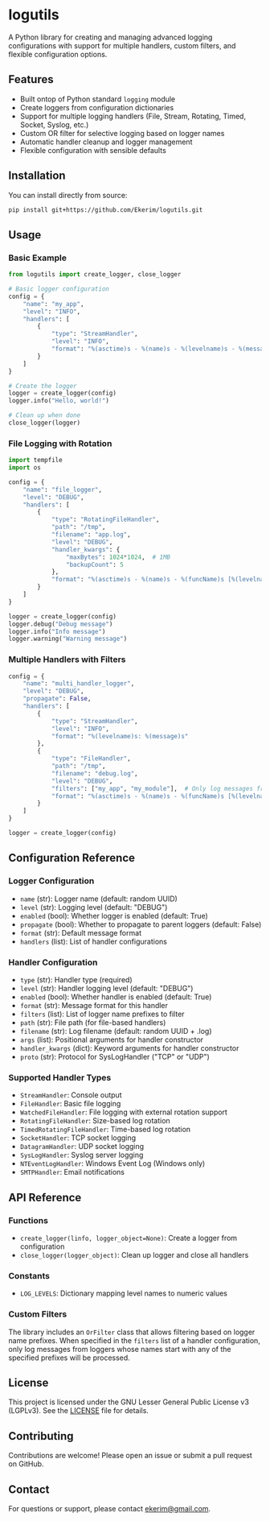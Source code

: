 # logutils

A Python library for creating and managing advanced logging configurations with support for multiple handlers, custom filters, and flexible configuration options.

## Features

- Built ontop of Python standard `logging` module
- Create loggers from configuration dictionaries
- Support for multiple logging handlers (File, Stream, Rotating, Timed, Socket, Syslog, etc.)
- Custom OR filter for selective logging based on logger names
- Automatic handler cleanup and logger management
- Flexible configuration with sensible defaults

## Installation

You can install directly from source:

```bash
pip install git+https://github.com/Ekerim/logutils.git
```

## Usage

### Basic Example

```python
from logutils import create_logger, close_logger

# Basic logger configuration
config = {
    "name": "my_app",
    "level": "INFO",
    "handlers": [
        {
            "type": "StreamHandler",
            "level": "INFO",
            "format": "%(asctime)s - %(name)s - %(levelname)s - %(message)s"
        }
    ]
}

# Create the logger
logger = create_logger(config)
logger.info("Hello, world!")

# Clean up when done
close_logger(logger)
```

### File Logging with Rotation

```python
import tempfile
import os

config = {
    "name": "file_logger",
    "level": "DEBUG",
    "handlers": [
        {
            "type": "RotatingFileHandler",
            "path": "/tmp",
            "filename": "app.log",
            "level": "DEBUG",
            "handler_kwargs": {
                "maxBytes": 1024*1024,  # 1MB
                "backupCount": 5
            },
            "format": "%(asctime)s - %(name)s - %(funcName)s [%(levelname)s]: %(message)s"
        }
    ]
}

logger = create_logger(config)
logger.debug("Debug message")
logger.info("Info message")
logger.warning("Warning message")
```

### Multiple Handlers with Filters

```python
config = {
    "name": "multi_handler_logger",
    "level": "DEBUG",
    "propagate": False,
    "handlers": [
        {
            "type": "StreamHandler",
            "level": "INFO",
            "format": "%(levelname)s: %(message)s"
        },
        {
            "type": "FileHandler",
            "path": "/tmp",
            "filename": "debug.log",
            "level": "DEBUG",
            "filters": ["my_app", "my_module"],  # Only log messages from these modules
            "format": "%(asctime)s - %(name)s - %(funcName)s [%(levelname)s]: %(message)s"
        }
    ]
}

logger = create_logger(config)
```

## Configuration Reference

### Logger Configuration

- `name` (str): Logger name (default: random UUID)
- `level` (str): Logging level (default: "DEBUG")
- `enabled` (bool): Whether logger is enabled (default: True)
- `propagate` (bool): Whether to propagate to parent loggers (default: False)
- `format` (str): Default message format
- `handlers` (list): List of handler configurations

### Handler Configuration

- `type` (str): Handler type (required)
- `level` (str): Handler logging level (default: "DEBUG")
- `enabled` (bool): Whether handler is enabled (default: True)
- `format` (str): Message format for this handler
- `filters` (list): List of logger name prefixes to filter
- `path` (str): File path (for file-based handlers)
- `filename` (str): Log filename (default: random UUID + .log)
- `args` (list): Positional arguments for handler constructor
- `handler_kwargs` (dict): Keyword arguments for handler constructor
- `proto` (str): Protocol for SysLogHandler ("TCP" or "UDP")

### Supported Handler Types

- `StreamHandler`: Console output
- `FileHandler`: Basic file logging
- `WatchedFileHandler`: File logging with external rotation support
- `RotatingFileHandler`: Size-based log rotation
- `TimedRotatingFileHandler`: Time-based log rotation
- `SocketHandler`: TCP socket logging
- `DatagramHandler`: UDP socket logging
- `SysLogHandler`: Syslog server logging
- `NTEventLogHandler`: Windows Event Log (Windows only)
- `SMTPHandler`: Email notifications

## API Reference

### Functions

- `create_logger(linfo, logger_object=None)`: Create a logger from configuration
- `close_logger(logger_object)`: Clean up logger and close all handlers

### Constants

- `LOG_LEVELS`: Dictionary mapping level names to numeric values

### Custom Filters

The library includes an `OrFilter` class that allows filtering based on logger name prefixes. When specified in the `filters` list of a handler configuration, only log messages from loggers whose names start with any of the specified prefixes will be processed.

## License

This project is licensed under the GNU Lesser General Public License v3 (LGPLv3). See the [LICENSE](./LICENSE) file for details.

## Contributing

Contributions are welcome! Please open an issue or submit a pull request on GitHub.

## Contact

For questions or support, please contact [ekerim@gmail.com](mailto:ekerim@gmail.com).
